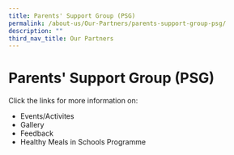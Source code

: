 ```yaml
---
title: Parents' Support Group (PSG)
permalink: /about-us/Our-Partners/parents-support-group-psg/
description: ""
third_nav_title: Our Partners
---
```

# Parents' Support Group (PSG)

Click the links for more information on:
* Events/Activites
* Gallery
* Feedback
* Healthy Meals in Schools Programme